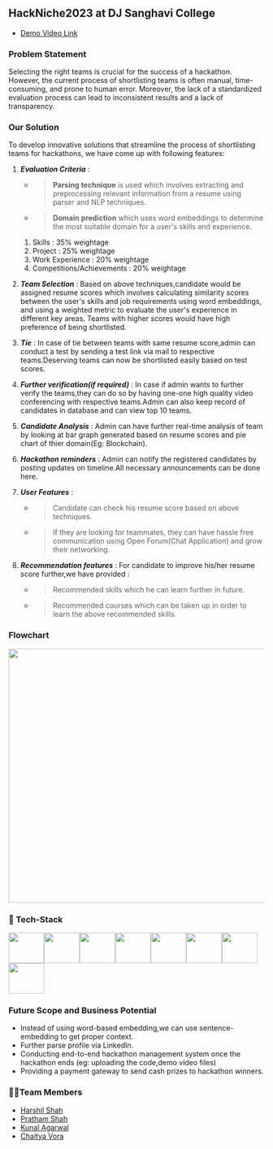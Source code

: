 ## HackNiche2023 at DJ Sanghavi College

- <a href="https://drive.google.com/file/d/1iwQggnBCmA-JYZHykApN1dEF8PyTK-A_/view?usp=sharing" title="Demo Video Link">Demo Video Link</a>
### Problem Statement
Selecting the right teams is crucial for the success of a hackathon. However, the current process of shortlisting teams is often manual, time-consuming, and prone to human error. Moreover, the lack of a standardized evaluation process can lead to inconsistent results and a lack of transparency. 

### Our Solution
To develop innovative solutions that streamline the process of shortlisting teams for hackathons, we have come up with following features: 
1. ***Evaluation Criteria*** : 
     - > **Parsing technique** is used which involves extracting and preprocessing relevant information from a resume using parser and NLP techniques.
     - > **Domain prediction** which uses word embeddings to determine the most suitable domain for a user's skills and experience.
     1. Skills : 35% weightage
     2. Project : 25% weightage
     3. Work Experience : 20% weightage
     4. Competitions/Achievements : 20% weightage

2. ***Team Selection*** : Based on above techniques,candidate would be assigned resume scores which involves calculating similarity scores between the user's skills and job requirements using word embeddings, and using a weighted metric to evaluate the user's experience in different key areas. Teams with higher scores would have high preference of being shortlisted.
3. ***Tie*** : In case of tie between teams with same resume score,admin can conduct a test by sending a test link via mail to respective teams.Deserving teams can now be shortlisted easily based on test scores.
4. ***Further verification(if required)*** : In case if admin wants to further verify the teams,they can do so by having one-one high quality video conferencing with respective teams.Admin can also keep record of candidates in database and can view top 10 teams.
5. ***Candidate Analysis*** : Admin can have further real-time analysis of team by looking at bar graph generated based on resume scores and pie chart of thier domain(Eg: Blockchain).
6. ***Hackathon reminders*** : Admin can notify the registered candidates by posting updates on timeline.All necessary announcements can be done here.
7. ***User Features*** : 
    - > Candidate can check his resume score based on above techniques.
    - > If they are looking for teammates, they can have hassle free communication using Open Forum(Chat Application) and grow their networking.
8. ***Recommendation features*** : For candidate to improve his/her resume score further,we have provided :
    - > Recommended skills which he can learn further in future.
    - > Recommended courses which can be taken up in order to learn the above recommended skills.

### Flowchart
<img src="https://user-images.githubusercontent.com/90527884/219830196-ea43ac92-b8c7-433b-b501-00a39daa58ec.png" width="1000" height="500">

### 🤖 Tech-Stack

<img src="https://user-images.githubusercontent.com/90527884/219973181-9fe26670-d42c-4c98-8b1b-0756b94fb9fa.png" width="70px" height="60px"><img src="https://user-images.githubusercontent.com/90527884/219831208-aa7c6858-7d09-42b6-95bf-edf510d993c8.png" width="70px" height="60px"><img src="https://user-images.githubusercontent.com/90527884/219831590-d2a46dc0-f0b1-44aa-9636-ac56824b1751.png" width="70px" height="60px"><img src="https://user-images.githubusercontent.com/90527884/219831755-6e289787-a60f-416d-8603-9a5009aea6bb.png" width="70px" height="60px"><img src="https://user-images.githubusercontent.com/90527884/219831924-cf98279d-0e34-4b7c-8eb9-77a96dfacf47.png" width="70px" height="60px"><img src="https://user-images.githubusercontent.com/90527884/219832089-bebb97d6-d6fc-4896-93e9-7f6685f09d4a.png" width="70px" height="60px"><img src="https://user-images.githubusercontent.com/90527884/219832241-22975dc9-eac2-4176-a655-d7cdc931413b.png" width="70px" height="60px"><img src="https://user-images.githubusercontent.com/90527884/219832697-79d0e836-bc89-4091-8061-76720e1b3a7f.png" width="70px" height="60px">

### Future Scope and Business Potential
- Instead of using word-based embedding,we can use sentence-embedding to get proper context.
- Further parse profile via LinkedIn.
- Conducting end-to-end hackathon management system once the hackathon ends (eg: uploading the code,demo video files)
- Providing a payment gateway to send cash prizes to hackathon winners.

### 👨‍💻Team Members
- [Harshil Shah](https://github.com/harshilshah99)
- [Pratham Shah](https://github.com/shahpratham)
- [Kunal Agarwal](https://github.com/KunalA18)
- [Chaitya Vora](https://github.com/vorachaitya)
